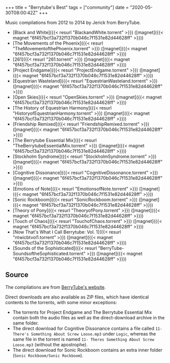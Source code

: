+++
title = "Berrytube's Best"
tags = ["community"]
date = "2020-05-30T08:00:42Z"
+++

Music compilations from 2012 to 2014 by Jerick from BerryTube.

* [Black and White]({{< resurl "BlackandWhite.torrent" >}}) ([magnet]({{< magnet "6f457bcf3a732f1370b046c7f1531e82d44628ff" >}}))
* [The Movements of the Phoenix]({{< resurl "TheMovementofthePhoenix.torrent" >}}) ([magnet]({{< magnet "6f457bcf3a732f1370b046c7f1531e82d44628ff" >}}))
* [261]({{< resurl "261.torrent" >}}) ([magnet]({{< magnet "6f457bcf3a732f1370b046c7f1531e82d44628ff" >}}))
* [Project Endgame]({{< resurl "ProjectEndgame.torrent" >}}) ([magnet]({{< magnet "6f457bcf3a732f1370b046c7f1531e82d44628ff" >}}))
* [Equestrian Wasteland]({{< resurl "EquestrianWasteland.torrent" >}}) ([magnet]({{< magnet "6f457bcf3a732f1370b046c7f1531e82d44628ff" >}}))
* [Open Skies]({{< resurl "OpenSkies.torrent" >}}) ([magnet]({{< magnet "6f457bcf3a732f1370b046c7f1531e82d44628ff" >}}))
* [The History of Equestrian Harmony]({{< resurl "HistoryofEquestrianHarmony.torrent" >}}) ([magnet]({{< magnet "6f457bcf3a732f1370b046c7f1531e82d44628ff" >}}))
* [Friendship Remixed]({{< resurl "FriendshipRemixed.torrent" >}}) ([magnet]({{< magnet "6f457bcf3a732f1370b046c7f1531e82d44628ff" >}}))
* [The Berrytube Essential Mix]({{< resurl "TheBerrytubeEssentialMix.torrent" >}}) ([magnet]({{< magnet "6f457bcf3a732f1370b046c7f1531e82d44628ff" >}}))
* [Stockholm Syndrome]({{< resurl "StockholmSyndrome.torrent" >}}) ([magnet]({{< magnet "6f457bcf3a732f1370b046c7f1531e82d44628ff" >}}))
* [Cognitive Dissonance]({{< resurl "CognitiveDissonance.torrent" >}}) ([magnet]({{< magnet "6f457bcf3a732f1370b046c7f1531e82d44628ff" >}}))
* [Emotions of Note]({{< resurl "EmotionsofNote.torrent" >}}) ([magnet]({{< magnet "6f457bcf3a732f1370b046c7f1531e82d44628ff" >}}))
* [Sonic Rockboom]({{< resurl "SonicRockboom.torrent" >}}) ([magnet]({{< magnet "6f457bcf3a732f1370b046c7f1531e82d44628ff" >}}))
* [Theory of Pony]({{< resurl "TheoryofPony.torrent" >}}) ([magnet]({{< magnet "6f457bcf3a732f1370b046c7f1531e82d44628ff" >}}))
* [Touch of Chaos]({{< resurl "TouchofChaos.torrent" >}}) ([magnet]({{< magnet "6f457bcf3a732f1370b046c7f1531e82d44628ff" >}}))
* [Now That's What I Call Berrytube: Vol. 1]({{< resurl "ntwicbtvol1.torrent" >}}) ([magnet]({{< magnet "6f457bcf3a732f1370b046c7f1531e82d44628ff" >}}))
* [Sounds of the Sophisticated]({{< resurl "BerryTube-SoundsoftheSophisticated.torrent" >}}) ([magnet]({{< magnet "6f457bcf3a732f1370b046c7f1531e82d44628ff" >}}))

## Source

The compilations are from [BerryTube's website](https://btc.berrytube.tv/jerick/).

Direct downloads are also available as ZIP files, which have identical contents to the torrents, with some minor exceptions:

* The torrents for Project Endgame and The Berrytube Essential Mix contain both the audio files as well as the direct-download archive in the same folder.
* The direct download for Cognitive Dissonance contains a file called `11- There's Something About Screw Loose.mp3` under `Logic`, whereas the same file in the torrent is named `11- Theres Something About Screw Loose.mp3` (without the apostrophe).
* The direct download for Sonic Rockboom contains an extra inner folder (`Sonic Rockboom/Sonic Rockboom`).
